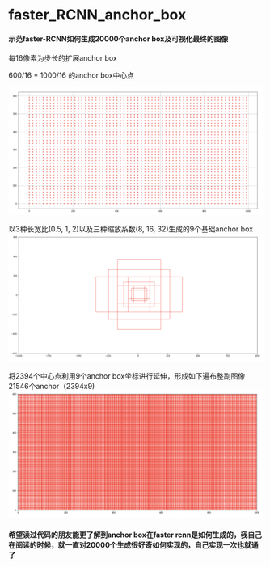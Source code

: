 # faster_RCNN_anchor_box
#### 示范faster-RCNN如何生成20000个anchor box及可视化最终的图像


每16像素为步长的扩展anchor box

600/16 * 1000/16 的anchor box中心点

<img src = "https://github.com/Stephenfang51/faster_RCNN_anchor_box/blob/master/2000%20anchor%20box%20center%20point.png?raw=true">

以3种长宽比(0.5, 1, 2)以及三种缩放系数(8, 16, 32)生成的9个基础anchor box
<img src = "https://github.com/Stephenfang51/faster_RCNN_anchor_box/blob/master/9%20anchor_base.png?raw=true">

将2394个中心点利用9个anchor box坐标进行延伸，形成如下遍布整副图像21546个anchor（2394x9)
<img src="https://github.com/Stephenfang51/faster_RCNN_anchor_box/blob/master/20000%20anchor%20boxes.png?raw=true">

#### 希望读过代码的朋友能更了解到anchor box在faster rcnn是如何生成的，我自己在阅读的时候，就一直对20000个生成很好奇如何实现的，自己实现一次也就通了
